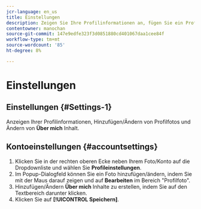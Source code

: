 ```yaml
---
jcr-language: en_us
title: Einstellungen
description: Zeigen Sie Ihre Profilinformationen an, fügen Sie ein Profilfoto hinzu bzw. ändern Sie es und ändern Sie den Inhalt von "Über mich".
contentowner: manochan
source-git-commit: 147e9edfe323f3d0851880cd401067daa1cee84f
workflow-type: tm+mt
source-wordcount: '85'
ht-degree: 8%

---
```




# Einstellungen

## Einstellungen {#Settings-1}

Anzeigen Ihrer Profilinformationen, Hinzufügen/Ändern von Profilfotos und Ändern von **Über mich** Inhalt.

## Kontoeinstellungen {#accountsettings}

1. Klicken Sie in der rechten oberen Ecke neben Ihrem Foto/Konto auf die Dropdownliste und wählen Sie **Profileinstellungen**.
1. Im Popup-Dialogfeld können Sie ein Foto hinzufügen/ändern, indem Sie mit der Maus darauf zeigen und auf **Bearbeiten** im Bereich &quot;Profilfoto&quot;.
1. Hinzufügen/Ändern **Über mich** Inhalte zu erstellen, indem Sie auf den Textbereich darunter klicken.
1. Klicken Sie auf **[!UICONTROL Speichern]**.
